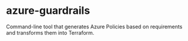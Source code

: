 # azure-guardrails

Command-line tool that generates Azure Policies based on requirements and transforms them into Terraform.

